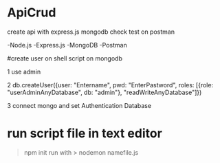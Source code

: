 # ApiCrud
create api with express.js mongodb  check test on postman 

-Node.js
-Express.js
-MongoDB
-Postman

#create user on shell script on mongodb

1 use admin

2 db.createUser({user: "Entername", pwd: "EnterPastword", roles: [{role: "userAdminAnyDatabase", db: "admin"}, "readWriteAnyDatabase"]})

3 connect mongo and set Authentication Database

# run script file in text editor

> npm init
run with > nodemon namefile.js

